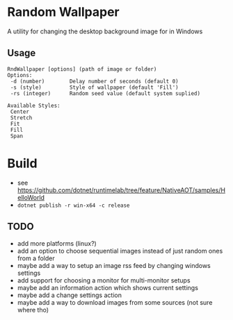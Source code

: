 # Random Wallpaper #
A utility for changing the desktop background image for in Windows

## Usage ##
```
RndWallpaper [options] (path of image or folder)
Options:
 -d (number)        Delay number of seconds (default 0)
 -s (style)         Style of wallpaper (default 'Fill')
 -rs (integer)      Random seed value (default system suplied)

Available Styles:
 Center
 Stretch
 Fit
 Fill
 Span
```

# Build #
* see https://github.com/dotnet/runtimelab/tree/feature/NativeAOT/samples/HelloWorld
* ```dotnet publish -r win-x64 -c release```

## TODO ##
* add more platforms (linux?)
* add an option to choose sequential images instead of just random ones from a folder
* maybe add a way to setup an image rss feed by changing windows settings
* add support for choosing a monitor for multi-monitor setups
* maybe add an information action which shows current settings
* maybe add a change settings action
* maybe add a way to download images from some sources (not sure where tho)
